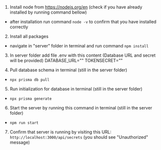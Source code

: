 1) Install node from https://nodejs.org/en (check if you have already installed by running command bellow)
- after installation run command `node -v` to confirm that you have installed correctly

2) Install all packages
- navigate in "server" folder in terminal and run command `npm install`

3) In server folder add file .env with this content (Database URL and secret will be provided)
DATABASE_URL=""
TOKENSECRET=""

4) Pull database schema in terminal (still in the server folder)
- `npx prisma db pull`

5) Run initialization for database in terminal (still in the server folder)
- `npx prisma generate`

6) Start the server by running this command in terminal (still in the server folder)
- `npm run start`

7) Confirm that server is running by visiting this URL: `http://localhost:3000/api/secrets`
(you should see "Unauthorized" message)